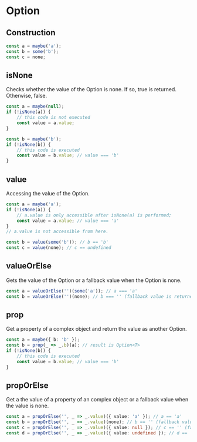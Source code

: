 # Option

## Construction

```TypeScript
const a = maybe('a');
const b = some('b');
const c = none;
```

## isNone

Checks whether the value of the Option is none. If so, true is returned. Otherwise, false.

```TypeScript
const a = maybe(null);
if (!isNone(a)) {
    // this code is not executed
    const value = a.value;
}

const b = maybe('b');
if (!isNone(b)) {
    // this code is executed
    const value = b.value; // value === 'b'
}
```

## value

Accessing the value of the Option.

```TypeScript
const a = maybe('a');
if (!isNone(a)) {
    // a.value is only accessible after isNone(a) is performed;
    const value = a.value; // value === 'a'
}
// a.value is not accessible from here.

const b = value(some('b')); // b == 'b'
const c = value(none); // c == undefined
```

## valueOrElse
Gets the value of the Option or a fallback value when the Option is none.

```TypeScript
const a = valueOrElse('')(some('a')); // a === 'a'
const b = valueOrElse('')(none); // b === '' (fallback value is returned);
```

## prop

Get a property of a complex object and return the value as another Option.

```TypeScript
const a = maybe({ b: 'b' });
const b = prop(_ => _.b)(a); // result is Option<T>
if (!isNone(b)) {
    // this code is executed
    const value = b.value; // value === 'b'
}
```

## propOrElse

Get a the value of a property of an complex object or a fallback value when the value is none.

```TypeScript
const a = propOrElse('', _ => _.value)({ value: 'a' }); // a == 'a'
const b = propOrElse('', _ => _.value)(none); // b == '' (fallback value is returned)
const c = propOrElse('', _ => _.value)({ value: null }); // c == '' (fallback value is returned)
const d = propOrElse('', _ => _.value)({ value: undefined }); // d == '' (fallback value is returned)
```
